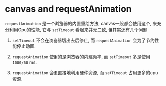 <!--
Created: Mon Aug 26 2019 15:19:10 GMT+0800 (China Standard Time)
Modified: Mon Aug 26 2019 15:19:10 GMT+0800 (China Standard Time)
-->
# canvas and requestAnimation

`requestAnimation` 是一个浏览器的内置重绘方法, canvas一般都会使用这个, 来充分利用Gpu的性能, 它与 `setTimeout` 看起来并无二致, 但其实还有几个问题

1. `setTimeout` 不会在浏览器切出去后停止, 而 `requestAnimation` 会为了节约性能停止动画. 

2. `requestAnimation` 使用的是浏览器的内建频率, 而 `setTimeout` 多是使用 `1000/60` ms. 

3. `requestAnimation` 会更直接地利用硬件资源, 而 `setTimeout` 占用更多的cpu资源. 

